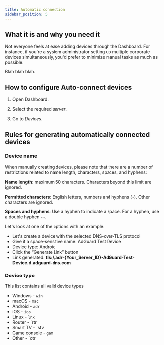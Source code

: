 ```yaml
---
title: Automatic connection
sidebar_position: 5
---
```


## What it is and why you need it

Not everyone feels at ease adding devices through the Dashboard. For instance, if you're a system administrator setting up multiple corporate devices simultaneously, you'd prefer to minimize manual tasks as much as possible.

Blah blah blah.

## How to configure Auto-connect devices

1. Open Dashboard.

1. Select the required *server*.

1. Go to *Devices*.

## Rules for generating automatically connected devices

### Device name

When manually creating devices, please note that there are a number of restrictions related to name length, characters, spaces, and hyphens:

**Name length**: maximum 50 characters. Characters beyond this limit are ignored.

**Permitted characters**: English letters, numbers and hyphens (`-`). Other characters are ignored.

**Spaces and hyphens**: Use a hyphen to indicate a space. For a hyphen, use a double hyphen `--`.

Let's look at one of the options with an example:

- Let's create a device with the selected DNS-over-TLS protocol
- Give it a space-sensitive name: AdGuard Test Device
- Device type: Android
- Click the “Generate Link” button
- Link generated: **tls://adr-{Your_Server_ID}-AdGuard-Test-Device.d.adguard-dns.com**

### Device type

This list contains all valid device types

- Windows - `win`
- macOS - `mac`
- Android - `adr`
- iOS - `ios`
- Linux - `lnx`
- Router - `rtr
- Smart TV - `stv
- Game console - `gam`
- Other - `otr
